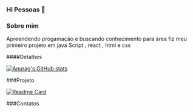 ### Hi Pessoas 👋

### Sobre mim 
Apreendendo progamação e buscando conhecimento para área fiz meu primeiro projeto em java Script , react , html e css


####Detalhes



[![Anurag's GitHub stats](https://github-readme-stats.vercel.app/api?username=Natanaelsg)](https://github.com/anuraghazra/github-readme-stats)

###Projeto 



[![Readme Card](https://github-readme-stats.vercel.app/api/pin/?username=Natanaelsg&repo=TiKToK-Project-)](https://github.com/anuraghazra/github-readme-stats)





###Contatos
